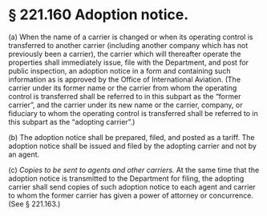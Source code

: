 # § 221.160   Adoption notice.

(a) When the name of a carrier is changed or when its operating control is transferred to another carrier (including another company which has not previously been a carrier), the carrier which will thereafter operate the properties shall immediately issue, file with the Department, and post for public inspection, an adoption notice in a form and containing such information as is approved by the Office of International Aviation. (The carrier under its former name or the carrier from whom the operating control is transferred shall be referred to in this subpart as the “former carrier”, and the carrier under its new name or the carrier, company, or fiduciary to whom the operating control is transferred shall be referred to in this subpart as the “adopting carrier”.)


(b) The adoption notice shall be prepared, filed, and posted as a tariff. The adoption notice shall be issued and filed by the adopting carrier and not by an agent.


(c) *Copies to be sent to agents and other carriers.* At the same time that the adoption notice is transmitted to the Department for filing, the adopting carrier shall send copies of such adoption notice to each agent and carrier to whom the former carrier has given a power of attorney or concurrence. (See § 221.163.)




